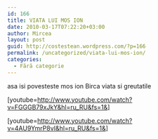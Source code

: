 ```yaml
---
id: 166
title: VIATA LUI MOS ION
date: 2010-03-17T07:22:20+03:00
author: Mircea
layout: post
guid: http://costestean.wordpress.com/?p=166
permalink: /uncategorized/viata-lui-mos-ion/
categories:
  - Fără categorie
---
```

asa isi povesteste mos ion Birca viata si greutatile

[youtube=http://www.youtube.com/watch?v=FGGGB79xJkY&hl=ru_RU&fs=1&]

[youtube=http://www.youtube.com/watch?v=4AU9YmrP8vI&hl=ru_RU&fs=1&]